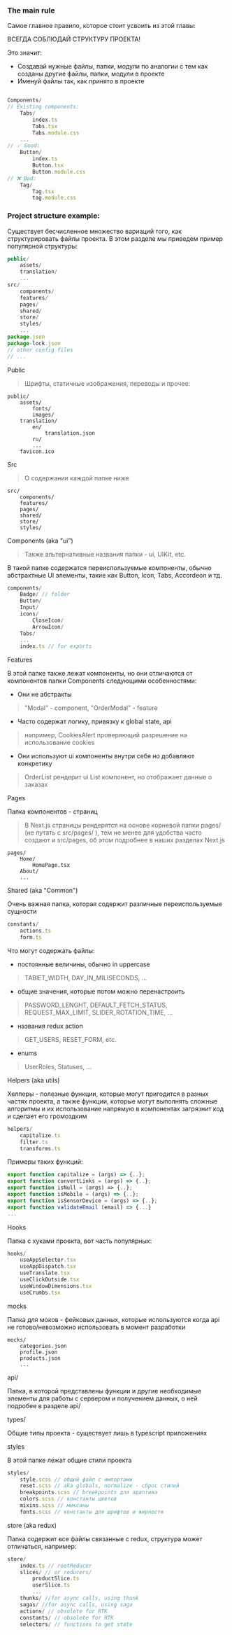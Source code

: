 ### The main rule

Самое главное правило, которое стоит усвоить из этой главы: 

ВСЕГДА СОБЛЮДАЙ СТРУКТУРУ ПРОЕКТА!


Это значит:

- Создавай нужные файлы, папки, модули по аналогии с тем как созданы другие файлы, папки, модули в проекте
- Именуй файлы так, как принято в проекте

```js

Components/
// Existing components:
    Tabs/ 
        index.ts
        Tabs.tsx
        Tabs.module.css
    ...
// ✅ Good:
    Button/ 
        index.ts
        Button.tsx
        Button.module.css
// ❌ Bad:
    Tag/
        Tag.tsx
        tag.module.css 
```

### Project structure example:

Существует бесчисленное множество вариаций того, как структурировать файлы проекта. В этом разделе мы приведем пример популярной структуры:

```js
public/
    assets/
    translation/
    ...
src/
    components/
    features/
    pages/
    shared/
    store/
    styles/
    ...
package.json
package-lock.json
// other config files
// ...
```
Public

> Шрифты, статичные изображения, переводы и прочее:
```
public/
    assets/
        fonts/
        images/
    translation/
        en/
            translation.json
        ru/
        ...
    favicon.ico
```

Src

> О содержании каждой папке ниже
```
src/
    components/
    features/
    pages/
    shared/
    store/
    styles/
```

Components (aka "ui")
> Также альтернативные названия папки - ui, UIKit, etc.

В такой папке содержатся переиспользуемые компоненты, обычно абстрактные UI элементы, такие как Button, Icon, Tabs, Accordeon и тд.

```js
components/
    Badge/ // folder
    Button/
    Input/
    icons/
        CloseIcon/
        ArrowIcon/
    Tabs/
    ...
    index.ts // for exports

```

Features

В этой папке также лежат компоненты, но они отличаются от компонентов папки Сomponents следующими особенностями:

- Они не абстракты 
> "Modal" - component, "OrderModal" - feature
- Часто содержат логику, привязку к global state, api
> например, CookiesAlert проверяющий разрешение на использование cookies
- Они используют ui компоненты внутри себя но добавляют конкретику
> OrderList рендерит ui List компонент, но отображает данные о заказах

Pages

Папка компонентов - страниц
> В Next.js страницы рендерятся на основе корневой папки pages/ (не путать с src/pages/ ), тем не менее для удобства часто создают и src/pages, об этом подробнее в наших разделах Next.js
```
pages/
    Home/
        HomePage.tsx
    About/
    ...
```

Shared (aka "Common")

Очень важная папка, которая содержит различные переиспользуемые сущности

```js
constants/
    actions.ts
    form.ts
```
  Что могут содержать файлы:
  - постоянные величины, обычно in uppercase 
  >  TABlET_WIDTH, DAY_IN_MILISECONDS, ...
  - общие значения, которые потом можно перенастроить
  > PASSWORD_LENGHT, DEFAULT_FETCH_STATUS, REQUEST_MAX_LIMIT, SLIDER_ROTATION_TIME, ...
  - названия redux action
  > GET_USERS, RESET_FORM, etc.
  - enums
  > UserRoles, Statuses, ...

Helpers (aka utils)

Хелперы - полезные функции, которые могут пригодится в разных частях проекта, а также функции, которые могут выполнять сложные алгоритмы и их использование напрямую в компонентах загрязнит код и сделает его громоздким

```js
helpers/
    capitalize.ts
    filter.ts
    transforms.ts
```
Примеры таких функций:
```js
export function capitalize = (args) => {..};
export function convertLinks = (args) => {..};
export function isNull = (args) => {..};
export function isMobile = (args) => {..};
export function isSensorDevice = (args) => {..};
export function validateEmail (email) => {...}
...
```
Hooks 

Папка с хуками проекта, вот часть популярных:
```ts
hooks/
    useAppSelector.tsx
    useAppDispatch.tsx
    useTranslate.tsx
    useClickOutside.tsx
    useWindowDimensions.tsx
    useCrumbs.tsx
```

mocks

Папка для моков - фейковых данных, которые используются когда api не готово/невозможно использовать в момент разработки

```
mocks/
    categories.json
    profile.json
    products.json
    ...
```

api/

Папка, в которой представлены функции и другие необходимые элементы для работы с сервером и получением данных, о ней подробее в разделе api/

types/

Общие типы проекта - существует лишь в typescript приложениях


styles

В этой папке лежат общие стили проекта

```js
styles/
    style.scss // общий файл с импортами 
    reset.scss // aka globals, normalize - сброс стилей
    breakpoints.scss // breakpoints для адаптива
    colors.scss // константы цветов
    mixins.scss // миксины
    fonts.scss // константы для шрифтов и жирности
```

store (aka redux)

Папка содержит все файлы связанные с redux, структура может отличаться, например:

```js
store/
    index.ts // rootReducer
    slices/ // or reducers/
        productSlice.ts
        userSlice.ts
        ...
    thunks/ //for async calls, using thunk
    sagas/ //for async calls, using saga
    actions/ // obsolete for RTK
    constants/ // obsolete for RTK
    selectors/ // functions to get state
```

